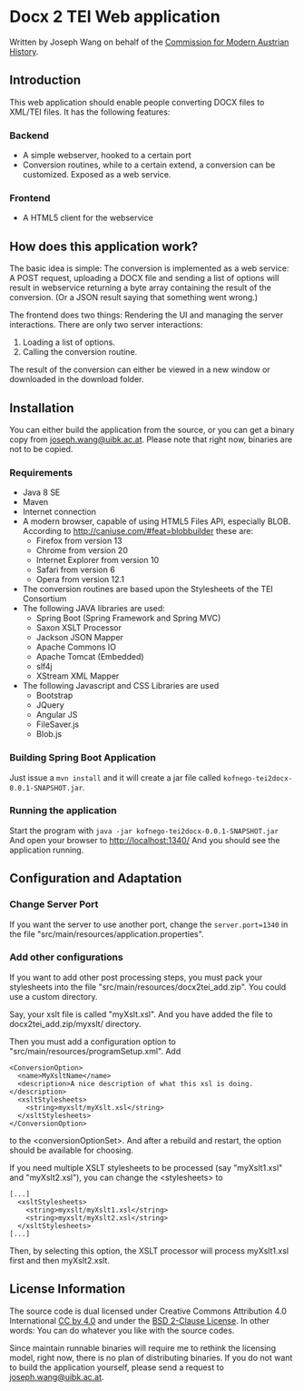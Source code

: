 # Docx 2 TEI Web application

Written by Joseph Wang on behalf of the [Commission for Modern Austrian History](http://www.oesterreichische-geschichte.at).

## Introduction
This web application should enable people converting DOCX files to XML/TEI files. It has the following features:

### Backend
* A simple webserver, hooked to a certain port
* Conversion routines, while to a certain extend, a conversion can be customized. Exposed as a web service.

### Frontend
* A HTML5 client for the webservice

## How does this application work?
The basic idea is simple: The conversion is implemented as a web service:
A POST request, uploading a DOCX file and sending a list of options will result in webservice returning a byte array containing the result of the conversion. (Or a JSON result saying that something went wrong.)

The frontend does two things: Rendering the UI and managing the server interactions. There are only two server interactions:
1. Loading a list of options.
2. Calling the conversion routine.

The result of the conversion can either be viewed in a new window or downloaded in the download folder.


## Installation
You can either build the application from the source, or you can get a binary copy from joseph.wang@uibk.ac.at. Please note that right now, binaries are not to be copied.

### Requirements
* Java 8 SE
* Maven
* Internet connection
* A modern browser, capable of using HTML5 Files API, especially BLOB. According to http://caniuse.com/#feat=blobbuilder these are:
  * Firefox from version 13
  * Chrome from version 20
  * Internet Explorer from version 10
  * Safari from version 6
  * Opera from version 12.1
* The conversion routines are based upon the Stylesheets of the TEI Consortium
* The following JAVA libraries are used:
  * Spring Boot (Spring Framework and Spring MVC)
  * Saxon XSLT Processor
  * Jackson JSON Mapper
  * Apache Commons IO
  * Apache Tomcat (Embedded)
  * slf4j
  * XStream XML Mapper
* The following Javascript and CSS Libraries are used
  * Bootstrap
  * JQuery
  * Angular JS
  * FileSaver.js
  * Blob.js

### Building Spring Boot Application
Just issue a ```mvn install``` and it will create a jar file called
```kofnego-tei2docx-0.0.1-SNAPSHOT.jar```.

### Running the application
Start the program with
```java -jar kofnego-tei2docx-0.0.1-SNAPSHOT.jar```
And open your browser to
[http://localhost:1340/](http://localhost:1340)
And you should see the application running.


## Configuration and Adaptation

### Change Server Port
If you want the server to use another port, change the
```server.port=1340```
in the file "src/main/resources/application.properties".

### Add other configurations
If you want to add other post processing steps, you must pack your stylesheets into the file "src/main/resources/docx2tei_add.zip". You could use a custom directory.

Say, your xslt file is called "myXslt.xsl". And you have added the file to docx2tei_add.zip/myxslt/ directory.

Then you must add a configuration option to "src/main/resources/programSetup.xml". Add

```
<ConversionOption>
  <name>MyXsltName</name>
  <description>A nice description of what this xsl is doing.</description>
  <xsltStylesheets>
    <string>myxslt/myXslt.xsl</string>
  </xsltStylesheets>
</ConversionOption>
```

to the &lt;conversionOptionSet&gt;. And after a rebuild and restart, the option should be available for choosing.

If you need multiple XSLT stylesheets to be processed (say "myXslt1.xsl" and "myXslt2.xsl"), you can change the &lt;stylesheets&gt; to
```
[...]
  <xsltStylesheets>
    <string>myxslt/myXslt1.xsl</string>
    <string>myxslt/myXslt2.xsl</string>
  </xsltStylesheets>
[...]
```

Then, by selecting this option, the XSLT processor will process myXslt1.xsl first and then myXslt2.xslt.

## License Information
The source code is dual licensed under Creative Commons Attribution 4.0 International [CC by 4.0](http://creativecommons.org/licenses/by/4.0/) and under the [BSD 2-Clause License](http://opensource.org/licenses/bsd-license.php).
In other words: You can do whatever you like with the source codes.

Since maintain runnable binaries will require me to rethink the licensing model, right now, there is no plan of distributing binaries. If you do not want to build the application yourself, please send a request to joseph.wang@uibk.ac.at.
